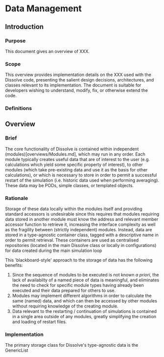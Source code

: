 # Data Management

## Introduction

### Purpose
This document gives an overview of XXX.

### Scope
This overview provides implementation details on the XXX used with the Dissolve code, presenting the salient design decisions, architectures, and classes relevant to its implementation. The document is suitable for developers wishing to understand, modify, fix, or otherwise extend the code.

### Definitions


## Overview

### Brief

The core functionality of Dissolve is contained within independent (modules)[overviews/Modules.md], which may run in any order. Each module typically creates useful data that are of interest to the user (e.g. calculations which yield some specific property of interest), to other modules (which take pre-existing data and use it as the basis for other calculations), or which is necessary to store in order to permit a successful restart of the simulation (i.e. historic data used when performing averaging). These data may be PODs, simple classes, or templated objects.

### Rationale

Storage of these data locally within the modules itself and providing standard accessors is undesirable since this requires that modules requiring data stored in another module must know the address and relevant member accessor function to retrieve it, increasing the interface complexity as well as the fragility between (strictly independent) modules. Instead, data are stored in a type-agnostic container class, tagged with a descriptive name in order to permit retrieval. These containers are used as centralised repositories (located in the main Dissolve class or locally in configurations) for data created during the main simulation loop

This 'blackboard-style' approach to the storage of data has the following benefits:
1. Since the sequence of modules to be executed is not known _a priori_, the lack of availabilty of a named piece of data is meaningful, and eliminates the need to check for specific module types having already been executed and their data prepared for others to use.
1. Modules may implement different algorithms in order to calculate the same (named) data, and which can then be accessed by other modules without requiring knowledge of the creating module.
1. Data relevant to the restarting / continuation of simulations is contained in a single area outside of any modules, greatly simplifying the creation and loading of restart files.




### Implementation

The primary storage class for Dissolve's type-agnostic data is the GenericList 
